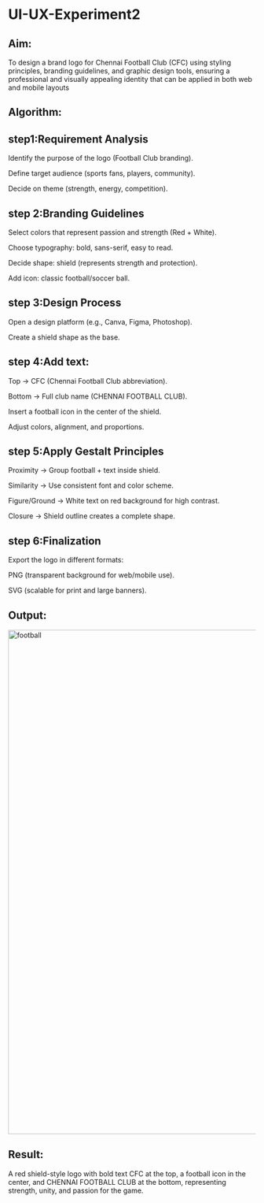 # UI-UX-Experiment2

## Aim:
To design a brand logo for Chennai Football Club (CFC) using styling principles, branding guidelines, and graphic design tools, ensuring a professional and visually appealing identity that can be applied in both web and mobile layouts
## Algorithm:
## step1:Requirement Analysis

  Identify the purpose of the logo (Football Club branding).
  
  Define target audience (sports fans, players, community).
  
  Decide on theme (strength, energy, competition).

## step 2:Branding Guidelines

Select colors that represent passion and strength (Red + White).

Choose typography: bold, sans-serif, easy to read.

Decide shape: shield (represents strength and protection).

Add icon: classic football/soccer ball.

## step 3:Design Process

Open a design platform (e.g., Canva, Figma, Photoshop).

Create a shield shape as the base.

## step 4:Add text:

Top → CFC (Chennai Football Club abbreviation).

Bottom → Full club name (CHENNAI FOOTBALL CLUB).

Insert a football icon in the center of the shield.

Adjust colors, alignment, and proportions.

## step 5:Apply Gestalt Principles

Proximity → Group football + text inside shield.

Similarity → Use consistent font and color scheme.

Figure/Ground → White text on red background for high contrast.

Closure → Shield outline creates a complete shape.

## step 6:Finalization

Export the logo in different formats:

PNG (transparent background for web/mobile use).

SVG (scalable for print and large banners).
## Output:
<img width="1024" height="1024" alt="football" src="https://github.com/user-attachments/assets/7dd3a995-e5ba-40b3-b9fa-d80a6c0f3bd3" />

## Result:
A red shield-style logo with bold text CFC at the top, a football icon in the center, and CHENNAI FOOTBALL CLUB at the bottom, representing strength, unity, and passion for the game.
